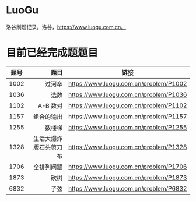 # LuoGu
洛谷刷题记录。洛谷，https://www.luogu.com.cn。

# 目前已经完成题题目
| 题号        | 题目                                  |  链接                                           |
| --------   | -----:                                | :----:                                         |
| 1002       | 过河卒                         |   https://www.luogu.com.cn/problem/P1002    |
| 1036        | 选数                                |   https://www.luogu.com.cn/problem/P1036    |
| 1102        | A-B 数对                                  |   https://www.luogu.com.cn/problem/P1102    |
| 1157        | 组合的输出                            |   https://www.luogu.com.cn/problem/P1157   |
| 1255        | 数楼梯                            |   https://www.luogu.com.cn/problem/P1255   |
| 1328        | 生活大爆炸版石头剪刀布                            |   https://www.luogu.com.cn/problem/P1328   |
| 1706        | 全排列问题                            |   https://www.luogu.com.cn/problem/P1706   |
| 1873        | 砍树                            |   https://www.luogu.com.cn/problem/P1873   |
| 6832        | 子弦                            |   https://www.luogu.com.cn/problem/P6832   |